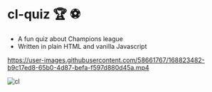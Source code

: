 # cl-quiz :trophy: :soccer: 

* A fun quiz about Champions league
* Written in plain HTML and vanilla Javascript



https://user-images.githubusercontent.com/58661767/168823482-b9c17ed8-65b0-4d87-befa-f597d880d45a.mp4

![cl](https://user-images.githubusercontent.com/58661767/168823524-809ee6c3-87a2-4d2b-958a-79ded8eb00c9.JPG)


